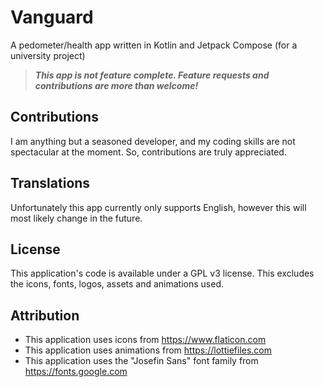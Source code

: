 # Vanguard
A pedometer/health app written in Kotlin and Jetpack Compose (for a university project)
> _**This app is not feature complete. Feature requests and contributions are more than welcome!**_

## Contributions

I am anything but a seasoned developer, and my coding skills are not spectacular at the moment. So, contributions are truly appreciated.

## Translations

Unfortunately this app currently only supports English, however this will most likely change in the future.

## License

This application's code is available under a GPL v3 license. This excludes the icons, fonts, logos, assets and animations used.

## Attribution

* This application uses icons from https://www.flaticon.com
* This application uses animations from https://lottiefiles.com
* This application uses the "Josefin Sans" font family from https://fonts.google.com
